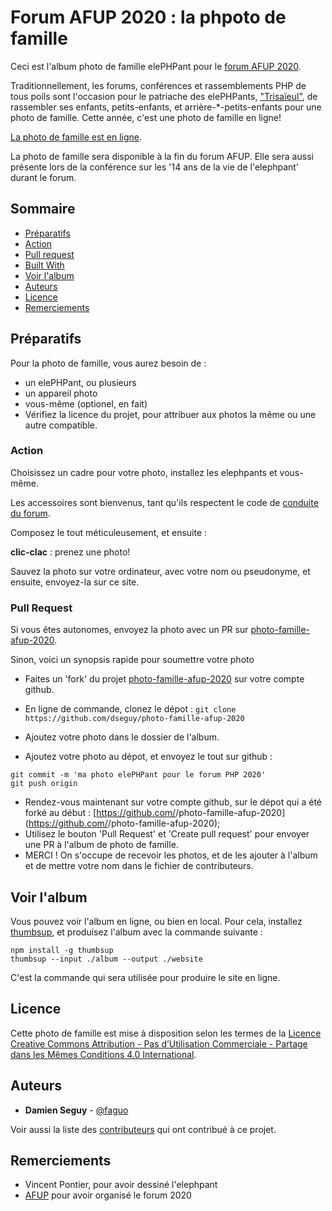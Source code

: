 # Forum AFUP 2020 : la phpoto de famille

Ceci est l'album photo de famille elePHPant pour le [forum AFUP 2020](https://event.afup.org/forum-php-2020/). 

Traditionnellement, les forums, conférences et rassemblements PHP de tous poils sont l'occasion pour le patriache des elePHPants, ["Trisaïeul"](https://afieldguidetoelephpants.net/#variations), de rassembler ses enfants, petits-enfants, et arrière-*-petits-enfants pour une photo de famille. Cette année, c'est une photo de famille en ligne! 

[La photo de famille est en ligne](https://dseguy.github.io/photo-famille-afup-2020/).

La photo de famille sera disponible à la fin du forum AFUP. Elle sera aussi présente lors de la conférence sur les '14 ans de la vie de l'elephpant' durant le forum. 

## Sommaire

  - [Préparatifs](#préparatifs)
  - [Action](#action)
  - [Pull request](#pull-request)
  - [Built With](#built-with)
  - [Voir l'album](#voir-l-album)
  - [Auteurs](#auteurs)
  - [Licence](#licence)
  - [Remerciements](#remerciements)

## Préparatifs

Pour la photo de famille, vous aurez besoin de : 
+ un elePHPant, ou plusieurs
+ un appareil photo
+ vous-même (optionel, en fait)
+ Vérifiez la licence du projet, pour attribuer aux photos la même ou une autre compatible. 

### Action

Choisissez un cadre pour votre photo, installez les elephpants et vous-même. 

Les accessoires sont bienvenus, tant qu'ils respectent le code de [conduite du forum](https://afup.org/p/986-code-de-conduite). 

Composez le tout méticuleusement, et ensuite : 

__clic-clac__ : prenez une photo! 

Sauvez la photo sur votre ordinateur, avec votre nom ou pseudonyme, et ensuite, envoyez-la sur ce site. 

### Pull Request

Si vous êtes autonomes, envoyez la photo avec un PR sur [photo-famille-afup-2020](https://github.com/dseguy/photo-famille-afup-2020). 

Sinon, voici un synopsis rapide pour soumettre votre photo 

+ Faites un 'fork' du projet [photo-famille-afup-2020](https://github.com/dseguy/photo-famille-afup-2020) sur votre compte github. 
+ En ligne de commande, clonez le dépot :
```git clone https://github.com/dseguy/photo-famille-afup-2020```

+ Ajoutez votre photo dans le dossier de l'album. 
+ Ajoutez votre photo au dépot, et envoyez le tout sur github : 
```git add album/<votre photo>.jpeg
git commit -m 'ma photo elePHPant pour le forum PHP 2020'
git push origin
```
+ Rendez-vous maintenant sur votre compte github, sur le dépot qui a été forké au début : [https://github.com/<votre compte>/photo-famille-afup-2020](https://github.com/<votre compte>/photo-famille-afup-2020);
+ Utilisez le bouton 'Pull Request' et 'Create pull request' pour  envoyer une PR à l'album de photo de famille. 
+ MERCI ! On s'occupe de recevoir les photos, et de les ajouter à l'album et de mettre votre nom dans le fichier de contributeurs.

## Voir l'album

Vous pouvez voir l'album en ligne, ou bien en local. Pour cela, installez [thumbsup](https://thumbsup.github.io/), et produisez l'album avec la commande suivante : 

```
npm install -g thumbsup
thumbsup --input ./album --output ./website
```

C'est la commande qui sera utilisée pour produire le site en ligne.

## Licence

Cette photo de famille est mise à disposition selon les termes de la [Licence Creative Commons Attribution - Pas d’Utilisation Commerciale - Partage dans les Mêmes Conditions 4.0 International](http://creativecommons.org/licenses/by-nc-sa/4.0/).

## Auteurs

  - **Damien Seguy** - [@faguo](https://www.twitter.com/faguo)

Voir aussi la liste des [contributeurs](./CONTRIBUTORS.md) qui ont contribué à ce projet.

## Remerciements

  - Vincent Pontier, pour avoir dessiné l'elephpant
  - [AFUP]() pour avoir organisé le forum 2020